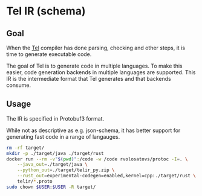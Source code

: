 
# Tel IR (schema)

## Goal

When the [Tel](https://github.com/mverleg/tel) compiler has done parsing, checking and other steps, it is time to generate executable code. 

The goal of Tel is to generate code in multiple languages. To make this easier, code generation backends in multiple languages are supported. This IR is the intermediate format that Tel generates and that backends consume.

## Usage

The IR is specified in Protobuf3 format.

While not as descriptive as e.g. json-schema, it has better support for generating fast code in a range of langauges.

```bash
rm -rf target/
mkdir -p ./target/java ./target/rust
docker run --rm -v"$(pwd)":/code -w /code rvolosatovs/protoc -I=. \
    --java_out=./target/java \
    --python_out=./target/telir_py.zip \
    --rust_out=experimental-codegen=enabled,kernel=cpp:./target/rust \
    telir/*.proto
sudo chown $USER:$USER -R target/
```

